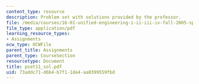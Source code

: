```yaml
---
content_type: resource
description: Problem set with solutions provided by the professor.
file: /media/courses/16-01-unified-engineering-i-ii-iii-iv-fall-2005-spring-2006/73addc71d6b4b7f11de4aa0399559fbd_pset11_sol.pdf
file_type: application/pdf
learning_resource_types:
- Assignments
ocw_type: OCWFile
parent_title: Assignments
parent_type: CourseSection
resourcetype: Document
title: pset11_sol.pdf
uid: 73addc71-d6b4-b7f1-1de4-aa0399559fbd
---
```


